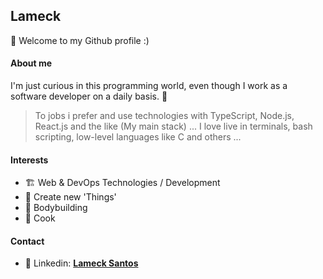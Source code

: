 ## Lameck

👋 Welcome to my Github profile :)

#### About me
I'm just curious in this programming world, even though I work as a software developer on a daily basis. 🤙

>To jobs i prefer and use technologies with TypeScript, Node.js, React.js and the like (My main stack) ...
>I love live in terminals, bash scripting, low-level languages like C and others ...  

#### Interests

- 🏗 Web & DevOps Technologies / Development ️
- 🔧 Create new 'Things'
- 💪 Bodybuilding
- 🍝 Cook

#### Contact

- 📲 Linkedin: **[Lameck Santos](https://www.linkedin.com/in/lameck-santos/)**
